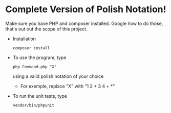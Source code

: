 <h1>Complete Version of Polish Notation!</h1>

Make sure you have PHP and composer installed. Google how to do those, that's out out the scope of this project.

* Installation
  ```
  composer install
  ```
  
* To use the program, type
  ```
  php Command.php "X"
  ```
  
  using a valid polish notation of your choice
  - For exemple, replace "X" with "1 2 + 3 4 + *"
* To run the unit tests, type
  ```
  vendor/bin/phpunit
  ```
